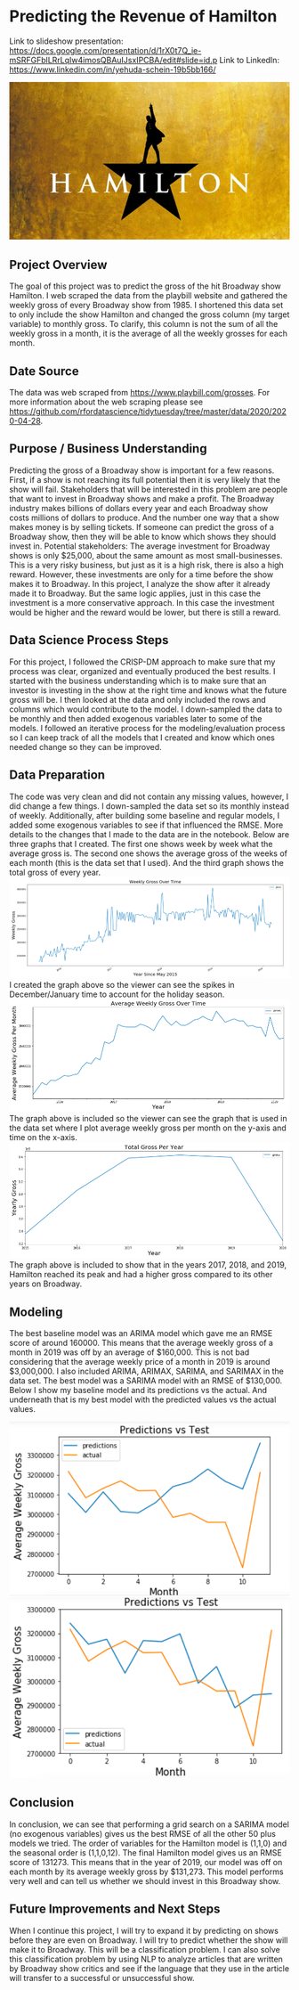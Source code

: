 
# Predicting the Revenue of Hamilton 

Link to slideshow presentation: https://docs.google.com/presentation/d/1rX0t7Q_ie-mSRFGFblLRrLqIw4imosQBAuIJsxIPCBA/edit#slide=id.p
Link to LinkedIn: https://www.linkedin.com/in/yehuda-schein-19b5bb166/

![Hamilton](images/Hamilton.jpg)

## Project Overview
The goal of this project was to predict the gross of the hit Broadway show Hamilton. I web scraped the data from the playbill website and gathered the weekly gross of every Broadway show from 1985. I shortened this data set to only include the show Hamilton and changed the gross column (my target variable) to monthly gross. To clarify, this column is not the sum of all the weekly gross in a month, it is the average of all the weekly grosses for each month.

## Date Source
The data was web scraped from https://www.playbill.com/grosses. For more information about the web scraping please see https://github.com/rfordatascience/tidytuesday/tree/master/data/2020/2020-04-28. 

## Purpose / Business Understanding
Predicting the gross of a Broadway show is important for a few reasons. First, if a show is not reaching its full potential then it is very likely that the show will fail. Stakeholders that will be interested in this problem are people that want to invest in Broadway shows and make a profit. The Broadway industry makes billions of dollars every year and each Broadway show costs millions of dollars to produce. And the number one way that a show makes money is by selling tickets. If someone can predict the gross of a Broadway show, then they will be able to know which shows they should invest in. 
Potential stakeholders: The average investment for Broadway shows is only $25,000, about the same amount as most small-businesses. This is a very risky business, but just as it is a high risk, there is also a high reward. However, these investments are only for a time before the show makes it to Broadway. In this project, I analyze the show after it already made it to Broadway. But the same logic applies, just in this case the investment is a more conservative approach. In this case the investment would be higher and the reward would be lower, but there is still a reward. 

## Data Science Process Steps
For this project, I followed the CRISP-DM approach to make sure that my process was clear, organized and eventually produced the best results. I started with the business understanding which is to make sure that an investor is investing in the show at the right time and knows what the future gross will be. I then looked at the data and only included the rows and columns which would contribute to the model. I down-sampled the data to be monthly and then added exogenous variables later to some of the models. I followed an iterative process for the modeling/evaluation process so I can keep track of all the models that I created and know which ones needed change so they can be improved. 

## Data Preparation
The code was very clean and did not contain any missing values, however, I did change a few things. I down-sampled the data set so its monthly instead of weekly. Additionally, after building some baseline and regular models, I added some exogenous variables to see if that influenced the RMSE. More details to the changes that I made to the data are in the notebook.
Below are three graphs that I created. The first one shows week by week what the average gross is. The second one shows the average gross of the weeks of each month (this is the data set that I used). And the third graph shows the total gross of every year.  
![Week](images/df_week.png)
I created the graph above so the viewer can see the spikes in December/January time to account for the holiday season. 
![Month](images/df_month.png)
The graph above is included so the viewer can see the graph that is used in the data set where I plot average weekly gross per month on the y-axis and time on the x-axis. 
![Year](images/df_year.png)
The graph above is included to show that in the years 2017, 2018, and 2019, Hamilton reached its peak and had a higher gross compared to its other years on Broadway. 

## Modeling
The best baseline model was an ARIMA model which gave me an RMSE score of around 160000. This means that the average weekly gross of a month in 2019 was off by an average of $160,000. This is not bad considering that the average weekly price of a month in 2019 is around $3,000,000. I also included ARIMA, ARIMAX, SARIMA, and SARIMAX in the data set. The best model was a SARIMA model with an RMSE of $130,000. Below I show my baseline model and its predictions vs the actual. And underneath that is my best model with the predicted values vs the actual values. 

![Baseline Graph](images/BaselineModel.png)
![Best Model](images/BestModel.png)

## Conclusion
In conclusion, we can see that performing a grid search on a SARIMA model (no exogenous variables) gives us the best RMSE of all the other 50 plus models we tried. The order of variables for the Hamilton model is (1,1,0) and the seasonal order is (1,1,0,12). The final Hamilton model gives us an RMSE score of 131273. This means that in the year of 2019, our model was off on each month by its average weekly gross by $131,273. This model performs very well and can tell us whether we should invest in this Broadway show. 

## Future Improvements and Next Steps
When I continue this project, I will try to expand it by predicting on shows before they are even on Broadway. I will try to predict whether the show will make it to Broadway. This will be a classification problem. I can also solve this classification problem by using NLP to analyze articles that are written by Broadway show critics and see if the language that they use in the article will transfer to a successful or unsuccessful show. 



